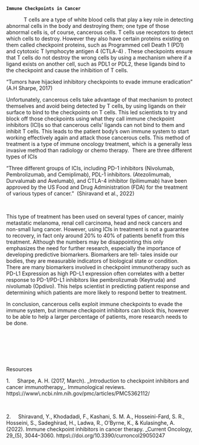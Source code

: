 **`Immune Checkpoints in Cancer`**

            T cells are a type of white blood cells that play a key role in detecting abnormal cells in the body and destroying them; one type of those abnormal cells is, of course, cancerous cells. T cells use receptors to detect which cells to destroy. However they also have certain proteins existing on them called checkpoint proteins, such as Programmed cell Death 1 (PD1) and cytotoxic T lymphocyte antigen 4 (CTLA-4) . These checkpoints ensure that T cells do not destroy the wrong cells by using a mechanism where if a ligand exists on another cell, such as PDL1 or PDL2, these ligands bind to the checkpoint and cause the inhibition of T cells.

“Tumors have hijacked inhibitory checkpoints to evade immune eradication” (A.H Sharpe, 2017)

Unfortunately, cancerous cells take advantage of that mechanism to protect themselves and avoid being detected by T cells, by using ligands on their surface to bind to the checkpoints on T cells. This led scientists to try and block off those checkpoints using what they call immune checkpoint inhibitors (ICI)s so that cancerous cells’ ligands can not bind to them and inhibit T cells. This leads to the patient body’s own immune system to start working effectively again and attack those cancerous cells. This method of treatment is a type of immune oncology treatment, which is a generally less invasive method than radiology or chemo therapy.  There are three different types of ICIs

“Three different groups of ICIs, including PD-1 inhibitors (Nivolumab, Pembrolizumab, and Cemiplimab), PDL-1 inhibitors. (Atezolimumab, Durvalumab and Avelumab), and CTLA-4 inhibitor (Ipilimumab) have been approved by the US Food and Drug Administration (FDA) for the treatment of various types of cancer.”  (Shiravand et al., 2022)

 

This type of treatment has been used on several types of cancer, mainly metastatic melanoma, renal cell carcinoma, head and neck cancers and non-small lung cancer. However, using ICIs in treatment is not a guarantee to recovery, in fact only around 20% to 40% of patients benefit from this treatment. Although the numbers may be disappointing this only emphasizes the need for further research, especially the importance of developing predictive biomarkers. Biomarkers are tell- tales inside our bodies, they are measurable indicators of biological state or condition. There are many biomarkers involved in checkpoint immunotherapy such as PD-L1 Expression as high PD-L1 expression often correlates with a better response to PD-1/PD-L1 inhibitors like pembrolizumab (Keytruda) and nivolumab (Opdivo). This helps scientist in predicting patient response and determining which patients are more likely to respond better to treatment.

In conclusion, cancerous cells exploit immune checkpoints to evade the immune system, but immune checkpoint inhibitors can block this, however to be able to help a larger percentage of patients, more research needs to be done.

 

 

 

Resources

<!--[if !supportLists]-->1.     <!--[endif]-->Sharpe, A. H. (2017, March). _Introduction to checkpoint inhibitors and cancer immunotherapy_. Immunological reviews. https\://www\.ncbi.nlm.nih.gov/pmc/articles/PMC5362112/

 

<!--[if !supportLists]-->2.     <!--[endif]-->Shiravand, Y., Khodadadi, F., Kashani, S. M. A., Hosseini-Fard, S. R., Hosseini, S., Sadeghirad, H., Ladwa, R., O’Byrne, K., & Kulasinghe, A. (2022). Immune checkpoint inhibitors in cancer therapy. _Current Oncology, 29_(5), 3044–3060. https\://doi.org/10.3390/curroncol29050247

 

